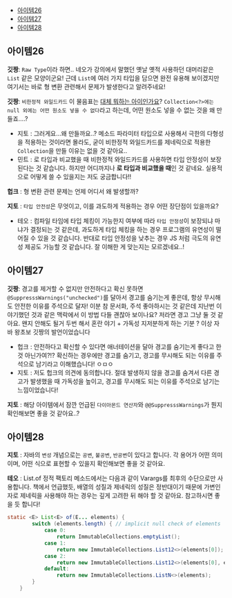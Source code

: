 - [아이템26](#아이템26)
- [아이템27](#아이템27)
- [아이템28](#아이템28)

## 아이템26

**깃짱**: `Raw Type`이라 하면.. 네오가 강의에서 말했던 옛날 옛적 사용하던 대머리같은 `List` 같은 모양이군요! 근데 `List`에 여러 가지 타입을 담으면 완전 유용해 보이겠지만 여기서는 바로 형 변환 관련해서 문제가 발생한다고 알려주네요! 

**깃짱**: `비한정적 와일드카드` 이 물음표는 [대체 뭐하는 아이인가요](https://snoop-study.tistory.com/113)? `Collection<?>에는 null 외에는 어떤 원소도 넣을 수 없다`라고 하는데, 어떤 원소도 넣을 수 없는 것을 왜 만들죠....?
  - 지토 : 그러게요...왜 만들까요..? 메소드 파라미터 타입으로 사용해서 극한의 다형성을 적용하는 것이라면 몰라도, 굳이 비한정적 와일드카드를 제네릭으로 적용한 `Collection`을 만들 이유는 없을 것 같아요..
  - 민트 : 로 타입과 비교했을 때 비한정적 와일드카드를 사용하면 타입 안정성이 보장된다는 것 같습니다. 하지만 어디까지나 **로 타입과 비교했을 때**인 것 같네요. 실용적으로 어떻게 쓸 수 있을지는 저도 궁금합니다!!

**헙크** : 형 변환 관련 문제는 언제 어디서 왜 발생할까?

**지토** : `타입 안전성`은 무엇이고, 이를 과도하게 적용하는 경우 어떤 장단점이 있을까요?
  - 테오 : 컴파일 타임에 타입 체킹이 가능한지 여부에 따라 `타입 안정성`이 보장되냐 마냐가 결정되는 것 같은데, 과도하게 타입 체킹을 하는 경우 프로그램의 유연성이 떨어질 수 있을 것 같습니다. 반대로 타입 안정성을 낮추는 경우 JS 처럼 극도의 유연성 제공도 가능할 것 같습니다. 잘 이해한 게 맞는지는 모르겠네요..!

## 아이템27

**깃짱**: 경고를 제거할 수 없지만 안전하다고 확신 못하면 `@SuppresssWarnings("unchecked")`를 달아서 경고를 숨기는게 좋은데, 항상 무시해도 안전한 이유를 주석으로 달자! 이분 참 문서화, 주석 좋아하시는 것 같은데 지난번 이야기했던 것과 같은 맥락에서 이 방법 다들 괜찮아 보이나요? 저라면 경고 그냥 둘 것 같아요. 왠지 안해도 될거 두번 해서 혼란 야기 + 가독성 지저분하게 하는 기분 ? 이상 자바 왕초보 깃짱의 발언이었습니다
  - 헙크 : 안전하다고 확신할 수 있다면 애너테이션을 달아 경고를 숨기는게 좋다고 한 것 아닌가여?!? 확신하는 경우에만 경고를 숨기고, 경고를 무시해도 되는 이유를 주석으로 남기라고 이해했습니다! ㅇㅁㅇ
  - 지토 : 저도 헙크의 의견에 동의합니다. 절대 발생하지 않을 경고를 숨겨서 다른 경고가 발생했을 때 가독성을 높이고, 경고를 무시해도 되는 이유를 주석으로 남기는 느낌이었습니다!     

**지토** : 해당 아이템에서 잠깐 언급된 `다이아몬드 연산자`와 `@@SuppresssWarnings`가 뭔지 확인해보면 좋을 것 같아요..?

## 아이템28

**지토** : 자바의 `변성` 개념으로는 `공변`, `불공변`, `반공변`이 있다고 합니다. 각 용어가 어떤 의미이며, 어떤 식으로 표현할 수 있을지 확인해보면 좋을 것 같아요.

**테오** : List.of 정적 팩토리 메소드에서는 다음과 같이 Varargs를 최후의 수단으로만 사용합니다. 책에서 언급했듯, 배열의 성질과 제네릭의 성질은 정반대이기 때문에
가변인자로 제네릭을 사용해야 하는 경우는 깊게 고려한 뒤 해야 할 것 같아요. 참고하시면 좋을 듯 합니다!

```Java
static <E> List<E> of(E... elements) {
        switch (elements.length) { // implicit null check of elements
            case 0:
                return ImmutableCollections.emptyList();
            case 1:
                return new ImmutableCollections.List12<>(elements[0]);
            case 2:
                return new ImmutableCollections.List12<>(elements[0], elements[1]);
            default:
                return new ImmutableCollections.ListN<>(elements);
        }
    }

```


